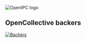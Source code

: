![OpenIPC logo][logo]

## OpenCollective backers

[![Backers](https://opencollective.com/openipc/tiers/backer.svg?width=1200)](https://opencollective.com/openipc#support)


[logo]: https://openipc.org/assets/openipc-logo-black.svg
